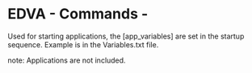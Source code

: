 # EDVA - Commands - 

Used for starting applications, the [app_variables] are set in the startup sequence.
Example is in the Variables.txt file.

note: Applications are not included.